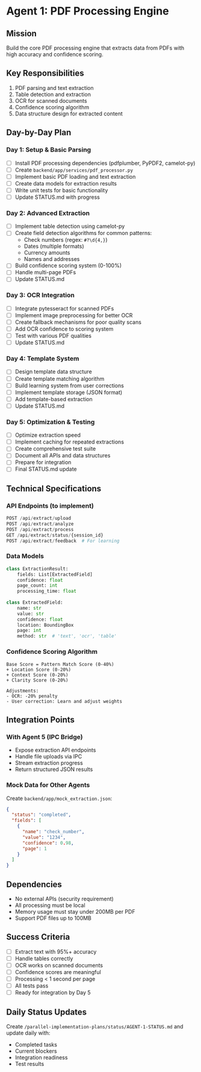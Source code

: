 # Agent 1: PDF Processing Engine

## Mission
Build the core PDF processing engine that extracts data from PDFs with high accuracy and confidence scoring.

## Key Responsibilities
1. PDF parsing and text extraction
2. Table detection and extraction
3. OCR for scanned documents
4. Confidence scoring algorithm
5. Data structure design for extracted content

## Day-by-Day Plan

### Day 1: Setup & Basic Parsing
- [ ] Install PDF processing dependencies (pdfplumber, PyPDF2, camelot-py)
- [ ] Create `backend/app/services/pdf_processor.py`
- [ ] Implement basic PDF loading and text extraction
- [ ] Create data models for extraction results
- [ ] Write unit tests for basic functionality
- [ ] Update STATUS.md with progress

### Day 2: Advanced Extraction
- [ ] Implement table detection using camelot-py
- [ ] Create field detection algorithms for common patterns:
  - Check numbers (regex: `#?\d{4,}`)
  - Dates (multiple formats)
  - Currency amounts
  - Names and addresses
- [ ] Build confidence scoring system (0-100%)
- [ ] Handle multi-page PDFs
- [ ] Update STATUS.md

### Day 3: OCR Integration
- [ ] Integrate pytesseract for scanned PDFs
- [ ] Implement image preprocessing for better OCR
- [ ] Create fallback mechanisms for poor quality scans
- [ ] Add OCR confidence to scoring system
- [ ] Test with various PDF qualities
- [ ] Update STATUS.md

### Day 4: Template System
- [ ] Design template data structure
- [ ] Create template matching algorithm
- [ ] Build learning system from user corrections
- [ ] Implement template storage (JSON format)
- [ ] Add template-based extraction
- [ ] Update STATUS.md

### Day 5: Optimization & Testing
- [ ] Optimize extraction speed
- [ ] Implement caching for repeated extractions
- [ ] Create comprehensive test suite
- [ ] Document all APIs and data structures
- [ ] Prepare for integration
- [ ] Final STATUS.md update

## Technical Specifications

### API Endpoints (to implement)
```python
POST /api/extract/upload
POST /api/extract/analyze
POST /api/extract/process
GET /api/extract/status/{session_id}
POST /api/extract/feedback  # For learning
```

### Data Models
```python
class ExtractionResult:
    fields: List[ExtractedField]
    confidence: float
    page_count: int
    processing_time: float
    
class ExtractedField:
    name: str
    value: str
    confidence: float
    location: BoundingBox
    page: int
    method: str  # 'text', 'ocr', 'table'
```

### Confidence Scoring Algorithm
```
Base Score = Pattern Match Score (0-40%)
+ Location Score (0-20%)  
+ Context Score (0-20%)
+ Clarity Score (0-20%)

Adjustments:
- OCR: -20% penalty
- User correction: Learn and adjust weights
```

## Integration Points

### With Agent 5 (IPC Bridge)
- Expose extraction API endpoints
- Handle file uploads via IPC
- Stream extraction progress
- Return structured JSON results

### Mock Data for Other Agents
Create `backend/app/mock_extraction.json`:
```json
{
  "status": "completed",
  "fields": [
    {
      "name": "check_number",
      "value": "1234",
      "confidence": 0.98,
      "page": 1
    }
  ]
}
```

## Dependencies
- No external APIs (security requirement)
- All processing must be local
- Memory usage must stay under 200MB per PDF
- Support PDF files up to 100MB

## Success Criteria
- [ ] Extract text with 95%+ accuracy
- [ ] Handle tables correctly
- [ ] OCR works on scanned documents
- [ ] Confidence scores are meaningful
- [ ] Processing < 1 second per page
- [ ] All tests pass
- [ ] Ready for integration by Day 5

## Daily Status Updates
Create `/parallel-implementation-plans/status/AGENT-1-STATUS.md` and update daily with:
- Completed tasks
- Current blockers
- Integration readiness
- Test results